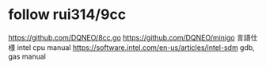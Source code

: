 # follow rui314/9cc
https://github.com/DQNEO/8cc.go
https://github.com/DQNEO/minigo
言語仕様
intel cpu manual https://software.intel.com/en-us/articles/intel-sdm
gdb, gas manual
